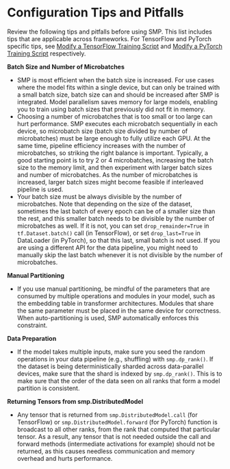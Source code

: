 # Configuration Tips and Pitfalls<a name="model-parallel-customize-tips-pitfalls"></a>

Review the following tips and pitfalls before using SMP\. This list includes tips that are applicable across frameworks\. For TensorFlow and PyTorch specific tips, see [Modify a TensorFlow Training Script](model-parallel-customize-training-script.md#model-parallel-customize-training-script-tf) and [Modify a PyTorch Training Script](model-parallel-customize-training-script.md#model-parallel-customize-training-script-pt) respectively\. 

**Batch Size and Number of Microbatches**
+ SMP is most efficient when the batch size is increased\. For use cases where the model fits within a single device, but can only be trained with a small batch size, batch size can and should be increased after SMP is integrated\. Model parallelism saves memory for large models, enabling you to train using batch sizes that previously did not fit in memory\.
+ Choosing a number of microbatches that is too small or too large can hurt performance\. SMP executes each microbatch sequentially in each device, so microbatch size \(batch size divided by number of microbatches\) must be large enough to fully utilize each GPU\. At the same time, pipeline efficiency increases with the number of microbatches, so striking the right balance is important\. Typically, a good starting point is to try 2 or 4 microbatches, increasing the batch size to the memory limit, and then experiment with larger batch sizes and number of microbatches\. As the number of microbatches is increased, larger batch sizes might become feasible if interleaved pipeline is used\.
+ Your batch size must be always divisible by the number of microbatches\. Note that depending on the size of the dataset, sometimes the last batch of every epoch can be of a smaller size than the rest, and this smaller batch needs to be divisible by the number of microbatches as well\. If it is not, you can set `drop_remainder=True` in `tf.Dataset.batch()` call \(in TensorFlow\), or set `drop_last=True` in DataLoader \(in PyTorch\), so that this last, small batch is not used\. If you are using a different API for the data pipeline, you might need to manually skip the last batch whenever it is not divisible by the number of microbatches\.

**Manual Partitioning**
+ If you use manual partitioning, be mindful of the parameters that are consumed by multiple operations and modules in your model, such as the embedding table in transformer architectures\. Modules that share the same parameter must be placed in the same device for correctness\. When auto\-partitioning is used, SMP automatically enforces this constraint\.

**Data Preparation**
+ If the model takes multiple inputs, make sure you seed the random operations in your data pipeline \(e\.g\., shuffling\) with `smp.dp_rank()`\. If the dataset is being deterministically sharded across data\-parallel devices, make sure that the shard is indexed by `smp.dp_rank()`\. This is to make sure that the order of the data seen on all ranks that form a model partition is consistent\.

**Returning Tensors from smp\.DistributedModel**
+ Any tensor that is returned from `smp.DistributedModel.call` \(for TensorFlow\) or `smp.DistributedModel.forward` \(for PyTorch\) function is broadcast to all other ranks, from the rank that computed that particular tensor\. As a result, any tensor that is not needed outside the call and forward methods \(intermediate activations for example\) should not be returned, as this causes needless communication and memory overhead and hurts performance\.